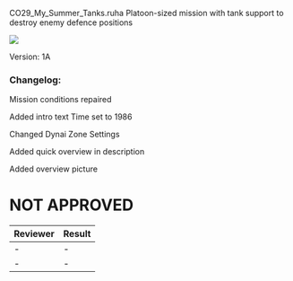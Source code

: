 CO29_My_Summer_Tanks.ruha
Platoon-sized mission with tank support to destroy enemy defence positions

<img src='{https://github.com/rempopo/CO29_My_Summer_Tanks.ruha/blob/master/overview.jpg?raw=true}' />

Version: 1A

### Changelog: 
Mission conditions repaired

Added intro text
Time set to 1986

Changed Dynai Zone Settings 

Added quick overview in description

Added overview picture

# NOT APPROVED
| Reviewer | Result |
| ------------ | ------------- |
| - | - |
| - | - |
